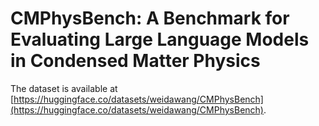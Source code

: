 # CMPhysBench: A Benchmark for Evaluating Large Language Models in Condensed Matter Physics

The dataset is available at [https://huggingface.co/datasets/weidawang/CMPhysBench](https://huggingface.co/datasets/weidawang/CMPhysBench).
